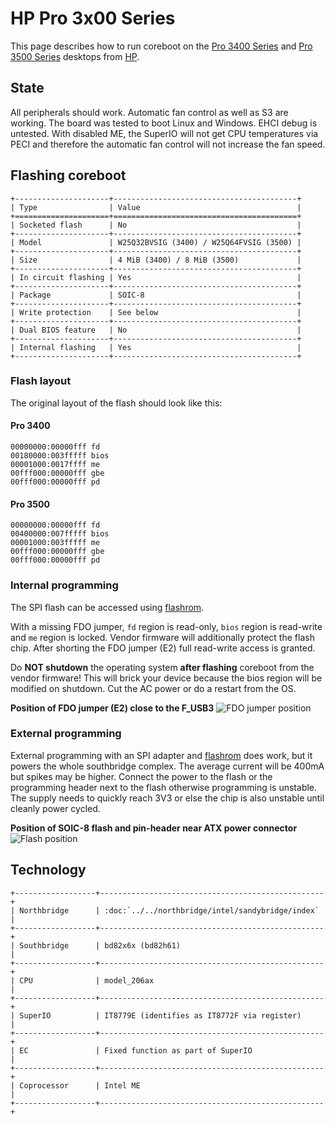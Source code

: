 # HP Pro 3x00 Series

This page describes how to run coreboot on the [Pro 3400 Series] and [Pro 3500 Series]
desktops from [HP].

## State

All peripherals should work. Automatic fan control as well as S3 are
working. The board was tested to boot Linux and Windows. EHCI debug
is untested. With disabled ME, the SuperIO will not get CPU
temperatures via PECI and therefore the automatic fan control
will not increase the fan speed.

## Flashing coreboot

```{eval-rst}
+---------------------+-----------------------------------------+
| Type                | Value                                   |
+=====================+=========================================+
| Socketed flash      | No                                      |
+---------------------+-----------------------------------------+
| Model               | W25Q32BVSIG (3400) / W25Q64FVSIG (3500) |
+---------------------+-----------------------------------------+
| Size                | 4 MiB (3400) / 8 MiB (3500)             |
+---------------------+-----------------------------------------+
| In circuit flashing | Yes                                     |
+---------------------+-----------------------------------------+
| Package             | SOIC-8                                  |
+---------------------+-----------------------------------------+
| Write protection    | See below                               |
+---------------------+-----------------------------------------+
| Dual BIOS feature   | No                                      |
+---------------------+-----------------------------------------+
| Internal flashing   | Yes                                     |
+---------------------+-----------------------------------------+
```

### Flash layout
The original layout of the flash should look like this:

#### Pro 3400
```
00000000:00000fff fd
00180000:003fffff bios
00001000:0017ffff me
00fff000:00000fff gbe
00fff000:00000fff pd
```

#### Pro 3500
```
00000000:00000fff fd
00400000:007fffff bios
00001000:003fffff me
00fff000:00000fff gbe
00fff000:00000fff pd
```

### Internal programming

The SPI flash can be accessed using [flashrom].

With a missing FDO jumper, `fd` region is read-only, `bios` region is
read-write and `me` region is locked. Vendor firmware will additionally
protect the flash chip. After shorting the FDO jumper (E2) full
read-write access is granted.

Do **NOT shutdown** the operating system **after flashing** coreboot
from the vendor firmware! This will brick your device because the bios
region will be modified on shutdown. Cut the AC power or do a restart
from the OS.

**Position of FDO jumper (E2) close to the F_USB3**
![FDO jumper position](pro_3x00_series_jumper.avif)

### External programming

External programming with an SPI adapter and [flashrom] does work, but
it powers the whole southbridge complex. The average current will be
400mA but spikes may be higher. Connect the power to the flash or the
programming header next to the flash otherwise programming is unstable.
The supply needs to quickly reach 3V3 or else the chip is also unstable
until cleanly power cycled.

**Position of SOIC-8 flash and pin-header near ATX power connector**
![Flash position](pro_3x00_series_flash.avif)

## Technology

```{eval-rst}
+------------------+--------------------------------------------------+
| Northbridge      | :doc:`../../northbridge/intel/sandybridge/index` |
+------------------+--------------------------------------------------+
| Southbridge      | bd82x6x (bd82h61)                                |
+------------------+--------------------------------------------------+
| CPU              | model_206ax                                      |
+------------------+--------------------------------------------------+
| SuperIO          | IT8779E (identifies as IT8772F via register)     |
+------------------+--------------------------------------------------+
| EC               | Fixed function as part of SuperIO                |
+------------------+--------------------------------------------------+
| Coprocessor      | Intel ME                                         |
+------------------+--------------------------------------------------+
```

[Pro 3400 Series]: https://support.hp.com/us-en/product/details/hp-pro-3400-microtower-pc/5160137
[Pro 3500 Series]: https://support.hp.com/us-en/product/details/hp-pro-3500-microtower-pc/5270849
[HP]: https://www.hp.com/
[flashrom]: https://flashrom.org/
